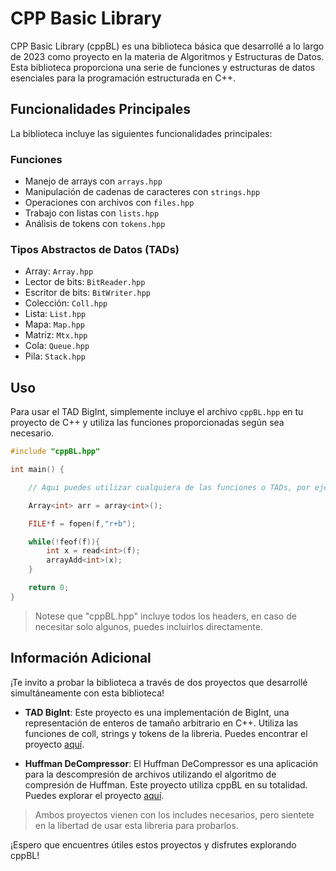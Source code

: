 # CPP Basic Library

CPP Basic Library (cppBL) es una biblioteca básica que desarrollé a lo largo de 2023 como proyecto en la materia de Algoritmos y Estructuras de Datos. Esta biblioteca proporciona una serie de funciones y estructuras de datos esenciales para la programación estructurada en C++.

## Funcionalidades Principales

La biblioteca incluye las siguientes funcionalidades principales:

### Funciones

- Manejo de arrays con `arrays.hpp`
- Manipulación de cadenas de caracteres con `strings.hpp`
- Operaciones con archivos con `files.hpp`
- Trabajo con listas con `lists.hpp`
- Análisis de tokens con `tokens.hpp`

### Tipos Abstractos de Datos (TADs)

- Array: `Array.hpp`
- Lector de bits: `BitReader.hpp`
- Escritor de bits: `BitWriter.hpp`
- Colección: `Coll.hpp`
- Lista: `List.hpp`
- Mapa: `Map.hpp`
- Matriz: `Mtx.hpp`
- Cola: `Queue.hpp`
- Pila: `Stack.hpp`

## Uso

Para usar el TAD BigInt, simplemente incluye el archivo `cppBL.hpp` en tu proyecto de C++ y utiliza las funciones proporcionadas según sea necesario.

```cpp
#include "cppBL.hpp"

int main() {

    // Aqui puedes utilizar cualquiera de las funciones o TADs, por ejemplo:

    Array<int> arr = array<int>();

    FILE*f = fopen(f,"r+b");

    while(!feof(f)){
        int x = read<int>(f);
        arrayAdd<int>(x);
    }

    return 0;
}
```
> Notese que "cppBL.hpp" incluye todos los headers, en caso de necesitar solo algunos, puedes incluirlos directamente.

## Información Adicional

¡Te invito a probar la biblioteca a través de dos proyectos que desarrollé simultáneamente con esta biblioteca!

- **TAD BigInt**: Este proyecto es una implementación de BigInt, una representación de enteros de tamaño arbitrario en C++. Utiliza las funciones de coll, strings y tokens de la libreria. Puedes encontrar el proyecto [aquí](https://github.com/lucaaasch/TAD-BigInt).

- **Huffman DeCompressor**: El Huffman DeCompressor es una aplicación para la descompresión de archivos utilizando el algoritmo de compresión de Huffman. Este proyecto utiliza cppBL en su totalidad. Puedes explorar el proyecto  [aquí](https://github.com/lucaaasch/Huffman-DeCompressor).

> Ambos proyectos vienen con los includes necesarios, pero sientete en la libertad de usar esta libreria para probarlos.

¡Espero que encuentres útiles estos proyectos y disfrutes explorando cppBL!



